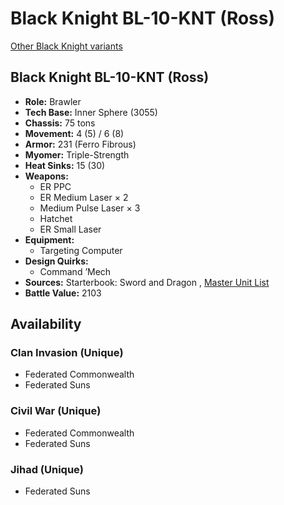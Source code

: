# Black Knight BL-10-KNT (Ross) 

[Other Black Knight variants](../black_knight.md) 

## Black Knight BL-10-KNT (Ross) 

- **Role:** Brawler 
- **Tech Base:** Inner Sphere (3055) 
- **Chassis:** 75 tons 
- **Movement:** 4 (5) / 6 (8) 
- **Armor:** 231 (Ferro Fibrous) 
- **Myomer:** Triple-Strength 
- **Heat Sinks:** 15 (30) 
- **Weapons:** 
  - ER PPC 
  - ER Medium Laser × 2 
  - Medium Pulse Laser × 3 
  - Hatchet 
  - ER Small Laser 
- **Equipment:** 
  - Targeting Computer 
- **Design Quirks:** 
  - Command ’Mech 
- **Sources:** Starterbook: Sword and Dragon , [Master Unit List](http://masterunitlist.info/Unit/Details/355) 
- **Battle Value:** 2103 

## Availability 

### Clan Invasion (Unique) 

- Federated Commonwealth 
- Federated Suns 

### Civil War (Unique) 

- Federated Commonwealth 
- Federated Suns 

### Jihad (Unique) 

- Federated Suns 

